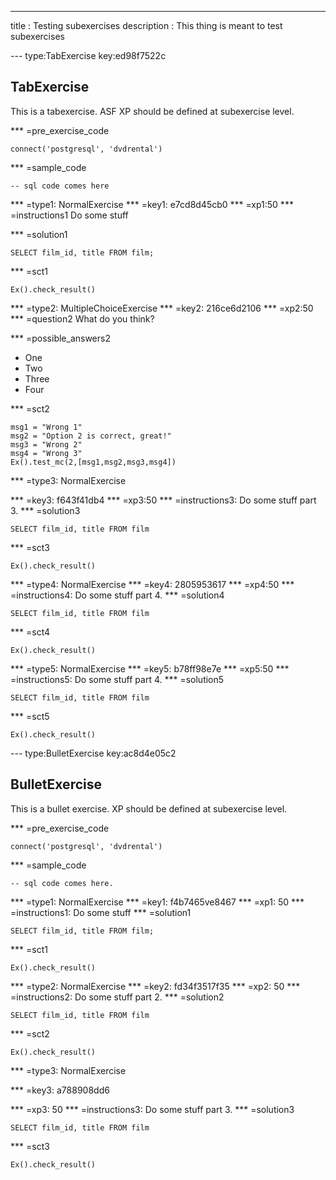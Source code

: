 ---
title       : Testing subexercises
description : This thing is meant to test subexercises

--- type:TabExercise key:ed98f7522c
## TabExercise

This is a tabexercise. ASF
XP should be defined at subexercise level.

*** =pre_exercise_code
```{python}
connect('postgresql', 'dvdrental')
```

*** =sample_code
```{sql}
-- sql code comes here
```

*** =type1: NormalExercise
*** =key1: e7cd8d45cb0
*** =xp1:50
*** =instructions1
Do some stuff

*** =solution1
```{sql}
SELECT film_id, title FROM film;
```

*** =sct1
```{python}
Ex().check_result()
```

*** =type2: MultipleChoiceExercise
*** =key2: 216ce6d2106
*** =xp2:50
*** =question2
What do you think?

*** =possible_answers2
- One
- Two
- Three
- Four

*** =sct2
```{python}
msg1 = "Wrong 1"
msg2 = "Option 2 is correct, great!"
msg3 = "Wrong 2"
msg4 = "Wrong 3"
Ex().test_mc(2,[msg1,msg2,msg3,msg4])
```

*** =type3: NormalExercise

*** =key3: f643f41db4
*** =xp3:50
*** =instructions3: Do some stuff part 3.
*** =solution3
```{sql}
SELECT film_id, title FROM film
```

*** =sct3
```{python}
Ex().check_result()
```

*** =type4: NormalExercise
*** =key4: 2805953617
*** =xp4:50
*** =instructions4: Do some stuff part 4.
*** =solution4
```{sql}
SELECT film_id, title FROM film
```

*** =sct4
```{python}
Ex().check_result()
```

*** =type5: NormalExercise
*** =key5: b78ff98e7e
*** =xp5:50
*** =instructions5: Do some stuff part 4.
*** =solution5
```{sql}
SELECT film_id, title FROM film
```

*** =sct5
```{python}
Ex().check_result()
```


--- type:BulletExercise key:ac8d4e05c2
## BulletExercise

This is a bullet exercise.
XP should be defined at subexercise level.

*** =pre_exercise_code
```{python}
connect('postgresql', 'dvdrental')
```

*** =sample_code
```{python}
-- sql code comes here.
```

*** =type1: NormalExercise
*** =key1: f4b7465ve8467
*** =xp1: 50
*** =instructions1: Do some stuff
*** =solution1
```{sql}
SELECT film_id, title FROM film;
```

*** =sct1
```{python}
Ex().check_result()
```

*** =type2: NormalExercise
*** =key2: fd34f3517f35
*** =xp2: 50
*** =instructions2: Do some stuff part 2.
*** =solution2
```{sql}
SELECT film_id, title FROM film
```

*** =sct2
```{python}
Ex().check_result()
```


*** =type3: NormalExercise

*** =key3: a788908dd6

*** =xp3: 50
*** =instructions3: Do some stuff part 3.
*** =solution3
```{sql}
SELECT film_id, title FROM film
```

*** =sct3
```{python}
Ex().check_result()
```